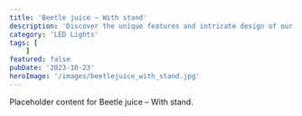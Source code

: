 ```yaml
---
title: 'Beetle juice – With stand'
description: 'Discover the unique features and intricate design of our Beetle juice – With stand. Perfect for various applications, this piece adds a touch of creativity and innovation to any setting.'
category: 'LED Lights'
tags: [
    ]
featured: false
pubDate: '2023-10-23'
heroImage: '/images/beetlejuice_with_stand.jpg'
---
```


Placeholder content for Beetle juice – With stand.